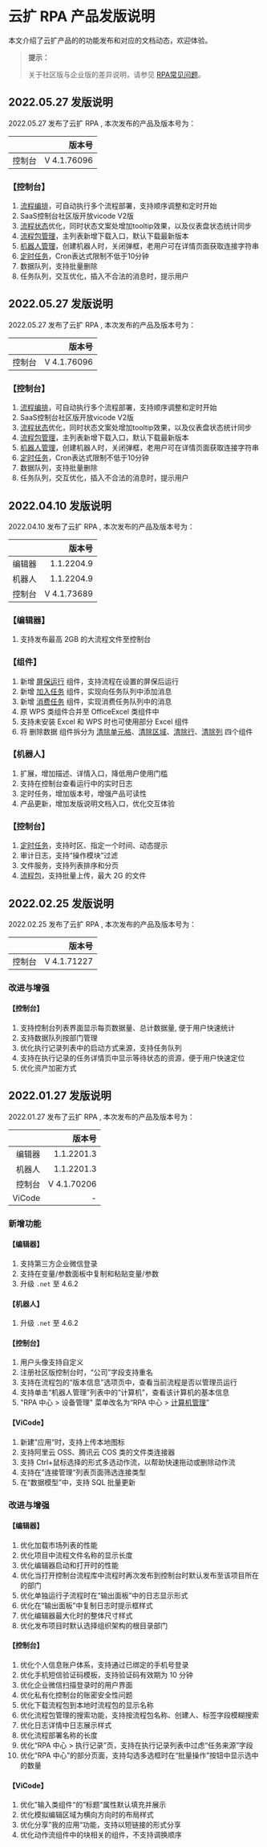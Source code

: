 # 云扩 RPA 产品发版说明

本文介绍了云扩产品的的功能发布和对应的文档动态，欢迎体验。

> **提示：**
>
> 关于社区版与企业版的差异说明，请参见 [RPA常见问题](./RPAFAQ.md)。


## 2022.05.27 发版说明

2022.05.27 发布了云扩 RPA , 本次发布的产品及版本号为：

|         | 版本号      |
| -----:  | -----:     |
| 控制台   |V 4.1.76096|


### 【控制台】

1. [流程编排](./Console/rpa-center/flowSequence/aboutFlowSequence.md)，可自动执行多个流程部署，支持顺序调整和定时开始
2. SaaS控制台社区版开放vicode V2版
3. [流程状态](./Console/rpa-center/job/manageJob.md)优化，同时状态文案处增加tooltip效果，以及仪表盘状态统计同步
4. [流程包管理](./Console/rpa-center/packages/aboutPackages.md)，主列表新增下载入口，默认下载最新版本
5. [机器人管理](./Console/rpa-center/robot/manageRobot.md)，创建机器人时，关闭弹框，老用户可在详情页面获取连接字符串
6. [定时任务](./Console/rpa-center/workflow/trigger.md)，Cron表达式限制不低于10分钟
7. 数据队列，支持批量删除
8. 任务队列，交互优化，插入不合法的消息时，提示用户


## 2022.05.27 发版说明

2022.05.27 发布了云扩 RPA , 本次发布的产品及版本号为：

|         | 版本号      |
| -----:  | -----:     |
| 控制台   |V 4.1.76096|


### 【控制台】

1. [流程编排](./Console/rpa-center/flowSequence/aboutFlowSequence.md)，可自动执行多个流程部署，支持顺序调整和定时开始
2. SaaS控制台社区版开放vicode V2版
3. [流程状态](./Console/rpa-center/job/manageJob.md)优化，同时状态文案处增加tooltip效果，以及仪表盘状态统计同步
4. [流程包管理](./Console/rpa-center/packages/aboutPackages.md)，主列表新增下载入口，默认下载最新版本
5. [机器人管理](./Console/rpa-center/robot/manageRobot.md)，创建机器人时，关闭弹框，老用户可在详情页面获取连接字符串
6. [定时任务](./Console/rpa-center/workflow/trigger.md)，Cron表达式限制不低于10分钟
7. 数据队列，支持批量删除
8. 任务队列，交互优化，插入不合法的消息时，提示用户

## 2022.04.10 发版说明

2022.04.10 发布了云扩 RPA , 本次发布的产品及版本号为：

|         | 版本号      |
| -----:  | -----:     |
| 编辑器   |1.1.2204.9|
| 机器人   |1.1.2204.9|
| 控制台   |V 4.1.73689|

### 【编辑器】

1. 支持发布最高 2GB 的大流程文件至控制台

### 【组件】

1. 新增 [屏保运行](./Activities/System/Screen/screensaver.md) 组件，支持流程在设置的屏保后运行
2. 新增 [加入任务](./Activities/Console/task-queue/AddtoTaskQueue.md) 组件，实现向任务队列中添加消息
3. 新增 [消费任务](./Activities/Console/task-queue/OperateQueue.md) 组件，实现消费任务队列中的消息
4. 原 WPS 类组件合并至 OfficeExcel 类组件中
5. 支持未安装 Excel 和 WPS 时也可使用部分 Excel 组件
6. 将 删除数据 组件拆分为 [清除单元格](./Activities/AppAutomation/OfficeExcel/clear-cell.md)、[清除区域](./Activities/AppAutomation/OfficeExcel/clear-area.md)、[清除行](./Activities/AppAutomation/OfficeExcel/clear-row.md)、[清除列](./Activities/AppAutomation/OfficeExcel/clear-row.md) 四个组件

### 【机器人】

1. 扩展，增加描述、详情入口，降低用户使用门槛
2. 支持在控制台查看运行中的实时日志
3. 定时任务，增加版本号，增强产品可读性
4. 产品更新，增加发版说明文档入口，优化交互体验

### 【控制台】

1. [定时任务](./Reference/Console/rpa-center/workflow/trigger.md)，支持时区、指定一个时间、动态提示
2. 审计日志，支持“操作模块”过滤
3. 文件服务，支持列表排序和分页
4. [流程包](./Reference/Console/rpa-center/packages/aboutPackages.md)，支持批量上传，最大 2G 的文件

## 2022.02.25 发版说明

2022.02.25 发布了云扩 RPA , 本次发布的产品及版本号为：

|         | 版本号      |
| -----:  | -----:     |
| 控制台   | V 4.1.71227|

### 改进与增强

#### 【控制台】

1. 支持控制台列表界面显示每页数据量、总计数据量, 便于用户快速统计
2. 支持数据队列按部门管理
3. 优化执行记录列表中的启动方式来源，支持任务队列
4. 支持在执行记录的任务详情页中显示等待状态的资源，便于用户快速定位
5. 优化资产加密方式

## 2022.01.27 发版说明

2022.01.27 发布了云扩 RPA , 本次发布的产品及版本号为：

|         | 版本号      |
| -----:  | -----:     |
| 编辑器   | 1.1.2201.3 |
| 机器人   | 1.1.2201.3 |
| 控制台   | V 4.1.70206|
| ViCode   | - |

### 新增功能

#### 【编辑器】

1. 支持第三方企业微信登录
2. 支持在变量/参数面板中复制和粘贴变量/参数
3. 升级 `.net` 至 4.6.2

#### 【机器人】

1. 升级 `.net` 至 4.6.2

#### 【控制台】

1. 用户头像支持自定义
2. 注册社区版控制台时，“公司”字段支持重名
3. 支持在流程包的“版本信息”选项页中，查看当前流程是否以管理员运行
4. 支持单击“机器人管理”列表中的“计算机”，查看该计算机的基本信息
5. "RPA 中心 > 设备管理" 菜单改名为“RPA 中心 > [计算机管理](./Reference/Console/rpa-center/device-management/device-management.md)”

#### 【ViCode】

1. 新建”应用“时，支持上传本地图标
2. 支持阿里云 OSS、腾讯云 COS 类的文件类连接器
3. 支持 Ctrl+鼠标选择的形式多选动作流，以帮助快速拖动或删除动作流
4. 支持在”连接管理“列表页面筛选连接类型
5. 在“数据模型”中，支持 SQL 批量更新

### 改进与增强

#### 【编辑器】

1. 优化加载市场列表的性能
2. 优化项目中流程文件名称的显示长度
3. 优化编辑器启动和打开时的性能
4. 优化当打开控制台流程库中流程时再次发布到控制台时默认发布至该项目所在的部门
5. 优化单独运行子流程时在“输出面板”中的日志显示形式
6. 优化在“输出面板”中复制日志时提示框样式
7. 优化编辑器最大化时的整体尺寸样式
8. 优化发布项目时默认选择组织架构的根目录部门

#### 【控制台】

1. 优化个人信息账户体系，支持通过已绑定的手机号登录
2. 优化手机短信验证码模板，支持验证码有效期为 10 分钟
3. 优化企业微信扫描登录时的用户界面
4. 优化私有化控制台的账密安全性问题
5. 优化下载流程包到本地时流程包的显示名称
6. 优化流程包管理的搜索功能，支持按流程包名称、创建人、标签字段模糊搜索
7. 优化日志详情中日志展示样式
8. 优化流程部署名称的长度
9. 优化“RPA 中心 > 执行记录”页，支持在执行记录列表中过虑“任务来源”字段
10. 优化“RPA 中心”的部分页面，支持勾选多选框时在“批量操作”按钮中显示选中的数量

#### 【ViCode】

1. 优化”输入类组件“的”标题“属性默认填充并展示
2. 优化模拟编辑区域为横向方向时的布局样式
3. 优化分享”我的应用“功能，支持以短链接的形式分享
4. 优化动作流组件中的块相关的组件，不支持调换顺序
